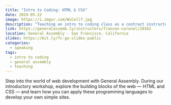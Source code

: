 ```yaml
---
title: "Intro to Coding: HTML & CSS"
date: 2019-05-22
image: https://i.imgur.com/WiCellf.jpg
description: "Teaching an intro to coding class as a contract instructor."
link: https://generalassemb.ly/instructors/frances-coronel/19162
location: General Assembly - San Francisco, California
slides: https://bit.ly/fc-ga-slides-public
categories:
  - speaking
tags:
  - intro to coding
  - general assembly
  - teaching
---
```


Step into the world of web development with General Assembly. During our introductory workshop, explore the building blocks of the web — HTML and CSS — and learn how you can apply these programming languages to develop your own simple sites.
